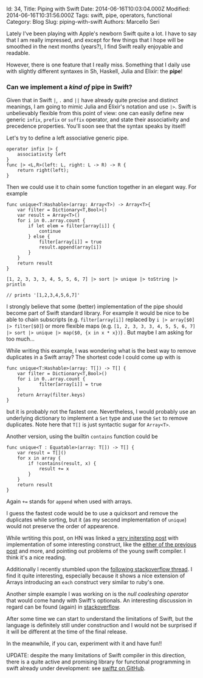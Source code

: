 Id: 34,
Title: Piping with Swift
Date: 2014-06-16T10:03:04.000Z
Modified: 2014-06-16T10:31:56.000Z
Tags: swift, pipe, operators, functional
Category: Blog
Slug: piping-with-swift
Authors: Marcello Seri

Lately I've been playing with Apple's newborn Swift quite a lot. I have to say that I am really impressed, and except for few things that I hope will be smoothed in the next months (years?), I find Swift really enjoyable and readable.

However, there is one feature that I really miss. Something that I daily use with slightly different syntaxes in Sh, Haskell, Julia and Elixir: the **pipe**!

### Can we implement a _kind of_ pipe in Swift?

Given that in Swift `|`, `.` and `||` have already quite precise and distinct meanings, I am going to mimic Julia and Elixir's notation and use `|>`. 
Swift is unbelievably flexible from this point of view: one can easily define new generic `infix`, `prefix` or `suffix` operator, and state their associativity and precedence properties. You'll soon see that the syntax speaks by itself!

Let's try to define a left associative generic pipe.
```
operator infix |> { 
    associativity left 
}
func |> <L,R>(left: L, right: L -> R) -> R {
    return right(left);
}
```

Then we could use it to chain some function together in an elegant way. For example
```
func unique<T:Hashable>(array: Array<T>) -> Array<T>{
    var filter = Dictionary<T,Bool>()
    var result = Array<T>()
    for i in 0..array.count {
        if let elem = filter[array[i]] {
            continue
        } else {
            filter[array[i]] = true
            result.append(array[i])
        }
    }
    return result
}

[1, 2, 3, 3, 3, 4, 5, 5, 6, 7] |> sort |> unique |> toString |> println

// prints '[1,2,3,4,5,6,7]'
```

I strongly believe that some (better) implementation of the pipe should become part of Swift standard library. For example it would be nice to be able to chain subscripts (e.g. `filter[array[i]]` replaced by `i |> array[$0] |> filter[$0]`) or more flexible maps (e.g. `[1, 2, 3, 3, 3, 4, 5, 5, 6, 7] |> sort |> unique |> map($0, {x in x * x})`) . But maybe I am asking for too much...

While writing this example, I was wondering what is the best way to remove duplicates in a Swift array? The shortest code I could come up with is
```
func unique<T:Hashable>(array: T[]) -> T[] {
    var filter = Dictionary<T,Bool>()
    for i in 0..array.count {
            filter[array[i]] = true
    }
    return Array(filter.keys)
}
```
but it is probably not the fastest one. Nevertheless, I would probably use an underlying dictionary to implement a `Set` type and use the `Set` to remove duplicates. Note here that `T[]` is just syntactic sugar for `Array<T>`.

Another version, using the builtin `contains` function could be
```
func unique<T : Equatable>(array: T[]) -> T[] {
    var result = T[]()
    for x in array {
        if !contains(result, x) {
            result += x
        }
    }
    return result
}
```
Again `+=` stands for `append` when used with arrays.

I guess the fastest code would be to use a quicksort and remove the duplicates while sorting, but it (as my second implementation of `unique`) would not preserve the order of appearence.

While wrtiting this post, on HN was linked a [very initersting post](http://nomothetis.svbtle.com/smashing-swift) with implementation of some interesting construct, like the [either of the previous post](http://www.mseri.me/implementing-either-type-in-swift) and more, and pointing out problems of the young swift compiler. I think it's a nice reading.

Additionally I recently stumbled upon the [following stackoverflow thread](http://stackoverflow.com/questions/24027116). I find it quite interesting, especially because it shows a nice extension of Arrays introducing an `each` construct very similar to ruby's one.

Another simple example I was working on is the _null coaleshing operator_ that would come handy with Swift's optionals. An interesting discussion in regard can be found (again) in [stackoverflow](http://stackoverflow.com/questions/24082959).

After some time we can start to understand the limitations of Swift, but the language is definitely still under construction and I would not be surprised if it will be different at the time of the final release. 

In the meanwhile, if you can, experiment with it and have fun!!

UPDATE: despite the many limitations of Swift compiler in this direction, there is a quite active and promising library for functional programming in swift already under development: see [swiftz on GitHub](https://github.com/maxpow4h/swiftz).